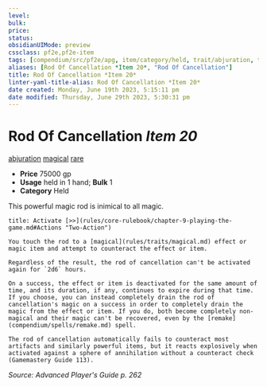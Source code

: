```yaml
---
level:
bulk:
price:
status:
obsidianUIMode: preview
cssclass: pf2e,pf2e-item
tags: [compendium/src/pf2e/apg, item/category/held, trait/abjuration, trait/magical, trait/rare]
aliases: [Rod Of Cancellation *Item 20*, "Rod Of Cancellation"]
title: Rod Of Cancellation *Item 20*
linter-yaml-title-alias: Rod Of Cancellation *Item 20*
date created: Monday, June 19th 2023, 5:15:11 pm
date modified: Thursday, June 29th 2023, 5:30:31 pm
---
```


# Rod Of Cancellation *Item 20*

[abjuration](rules/traits/abjuration.md) [magical](rules/traits/magical.md) [rare](rules/traits/rare.md)  

- **Price** 75000 gp
- **Usage** held in 1 hand; **Bulk** 1
- **Category** Held

This powerful magic rod is inimical to all magic.

```ad-embed-ability
title: Activate [>>](rules/core-rulebook/chapter-9-playing-the-game.md#Actions "Two-Action")

You touch the rod to a [magical](rules/traits/magical.md) effect or magic item and attempt to counteract the effect or item.

Regardless of the result, the rod of cancellation can't be activated again for `2d6` hours.

On a success, the effect or item is deactivated for the same amount of time, and its duration, if any, continues to expire during that time. If you choose, you can instead completely drain the rod of cancellation's magic on a success in order to completely drain the magic from the effect or item. If you do, both become completely non-magical and their magic can't be recovered, even by the [remake](compendium/spells/remake.md) spell.

The rod of cancellation automatically fails to counteract most artifacts and similarly powerful items, but it reacts explosively when activated against a sphere of annihilation without a counteract check (Gamemastery Guide 113).
```

*Source: Advanced Player's Guide p. 262*
